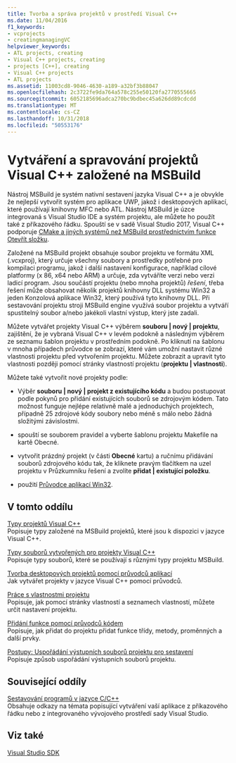 ```yaml
---
title: Tvorba a správa projektů v prostředí Visual C++
ms.date: 11/04/2016
f1_keywords:
- vcprojects
- creatingmanagingVC
helpviewer_keywords:
- ATL projects, creating
- Visual C++ projects, creating
- projects [C++], creating
- Visual C++ projects
- ATL projects
ms.assetid: 11003cd8-9046-4630-a189-a32bf3b88047
ms.openlocfilehash: 2c3722fe9da764a578c255e50120fa2770555665
ms.sourcegitcommit: 6052185696adca270bc9bdbec45a626dd89cdcdd
ms.translationtype: MT
ms.contentlocale: cs-CZ
ms.lasthandoff: 10/31/2018
ms.locfileid: "50553176"
---
```

# <a name="creating-and-managing-msbuild-based-visual-c-projects"></a>Vytváření a spravování projektů Visual C++ založené na MSBuild

Nástroj MSBuild je systém nativní sestavení jazyka Visual C++ a je obvykle že nejlepší vytvořit systém pro aplikace UWP, jakož i desktopových aplikací, které používají knihovny MFC nebo ATL. Nástroj MSBuild je úzce integrovaná s Visual Studio IDE a systém projektu, ale můžete ho použít také z příkazového řádku. Spouští se v sadě Visual Studio 2017, Visual C++ podporuje [CMake a jiných systémů než MSBuild prostřednictvím funkce Otevřít složku](non-msbuild-projects.md).

Založené na MSBuild projekt obsahuje soubor projektu ve formátu XML (.vcxproj), který určuje všechny soubory a prostředky potřebné pro kompilaci programu, jakož i další nastavení konfigurace, například cílové platformy (x 86, x64 nebo ARM) a určuje, zda vytváříte verzi nebo verzi ladicí program. Jsou součástí projektu (nebo mnoha projektů) *řešení*, třeba řešení může obsahovat několik projektů knihovny DLL systému Win32 a jeden Konzolová aplikace Win32, který používá tyto knihovny DLL. Při sestavování projektu stroji MSBuild engine využívá soubor projektu a vytváří spustitelný soubor a/nebo jakékoli vlastní výstup, který jste zadali.

Můžete vytvářet projekty Visual C++ výběrem **souboru &#124; nový &#124; projektu**, zajištění, že je vybraná Visual C++ v levém podokně a následným výběrem ze seznamu šablon projektu v prostředním podokně. Po kliknutí na šablonu v mnoha případech průvodce se zobrazí, které vám umožní nastavit různé vlastnosti projektu před vytvořením projektu. Můžete zobrazit a upravit tyto vlastnosti později pomocí stránky vlastností projektu (**projektu &#124; vlastnosti**).

Můžete také vytvořit nové projekty podle:

- Výběr **souboru &#124; nový &#124; projekt z existujícího kódu** a budou postupovat podle pokynů pro přidání existujících souborů se zdrojovým kódem. Tato možnost funguje nejlépe relativně malé a jednoduchých projektech, případně 25 zdrojové kódy soubory nebo méně s málo nebo žádná složitými závislostmi.

- spouští se souborem pravidel a vyberte šablonu projektu Makefile na kartě Obecné.

- vytvořit prázdný projekt (v části **Obecné** kartu) a ručnímu přidávání souborů zdrojového kódu tak, že kliknete pravým tlačítkem na uzel projektu v Průzkumníku řešení a zvolíte **přidat &#124; existující položku**.

- použití [Průvodce aplikací Win32](../windows/win32-application-wizard.md).

## <a name="in-this-section"></a>V tomto oddílu

[Typy projektů Visual C++](../ide/visual-cpp-project-types.md)<br>
Popisuje typy založené na MSBuild projektů, které jsou k dispozici v jazyce Visual C++.

[Typy souborů vytvořených pro projekty Visual C++](../ide/file-types-created-for-visual-cpp-projects.md)<br>
Popisuje typy souborů, které se používají s různými typy projektu MSBuild.

[Tvorba desktopových projektů pomocí průvodců aplikací](../ide/creating-desktop-projects-by-using-application-wizards.md)<br>
Jak vytvářet projekty v jazyce Visual C++ pomocí průvodců.

[Práce s vlastnostmi projektu](../ide/working-with-project-properties.md)<br>
Popisuje, jak pomocí stránky vlastností a seznamech vlastností, můžete určit nastavení projektu.

[Přidání funkce pomocí průvodců kódem](../ide/adding-functionality-with-code-wizards-cpp.md)<br>
Popisuje, jak přidat do projektu přidat funkce třídy, metody, proměnných a další prvky.

[Postupy: Uspořádání výstupních souborů projektu pro sestavení](../ide/how-to-organize-project-output-files-for-builds.md)<br>
Popisuje způsob uspořádání výstupních souborů projektu.

## <a name="related-sections"></a>Související oddíly

[Sestavování programů v jazyce C/C++](../build/building-c-cpp-programs.md)<br>
Obsahuje odkazy na témata popisující vytváření vaší aplikace z příkazového řádku nebo z integrovaného vývojového prostředí sady Visual Studio.

## <a name="see-also"></a>Viz také

[Visual Studio SDK](https://msdn.microsoft.com/vstudio/extend)
